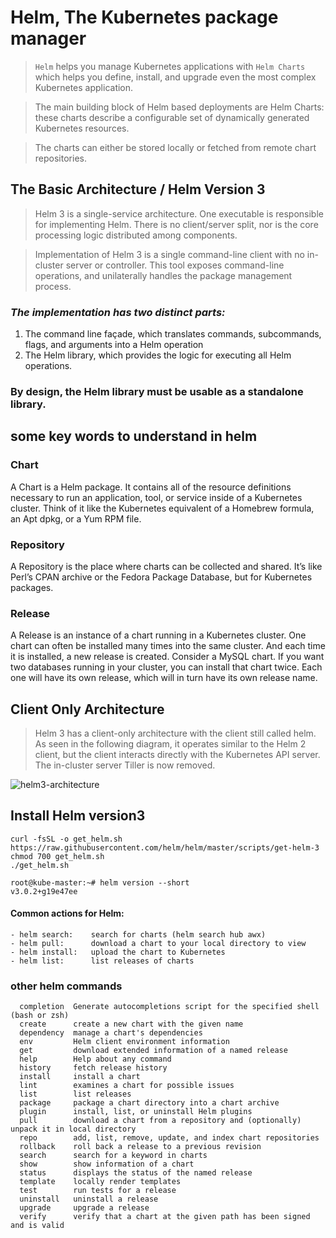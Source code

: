 # Helm, The Kubernetes package manager

> `Helm` helps you manage Kubernetes applications with `Helm Charts` which helps you define, install, and upgrade even the most complex Kubernetes application.

> The main building block of Helm based deployments are Helm Charts: these charts describe a configurable set of dynamically generated Kubernetes resources. 

> The charts can either be stored locally or fetched from remote chart repositories.

## The Basic Architecture / Helm Version 3

> Helm 3 is a single-service architecture. One executable is responsible for implementing Helm. There is no client/server split, nor is the core processing logic distributed among components.

> Implementation of Helm 3 is a single command-line client with no in-cluster server or controller. This tool exposes command-line operations, and unilaterally handles the package management process.

### ***The implementation has two distinct parts:***

1.    The command line façade, which translates commands, subcommands, flags, and arguments into a Helm operation
2.    The Helm library, which provides the logic for executing all Helm operations.

### **By design, the Helm library must be usable as a standalone library.**

## some key words to understand in helm 

### Chart 
A Chart is a Helm package. It contains all of the resource definitions necessary to run an application, tool, or service inside of a Kubernetes cluster. Think of it like the Kubernetes equivalent of a Homebrew formula, an Apt dpkg, or a Yum RPM file.

### Repository 
A Repository is the place where charts can be collected and shared. It’s like Perl’s CPAN archive or the Fedora Package Database, but for Kubernetes packages.

### Release 
A Release is an instance of a chart running in a Kubernetes cluster. One chart can often be installed many times into the same cluster. And each time it is installed, a new release is created. Consider a MySQL chart. If you want two databases running in your cluster, you can install that chart twice. Each one will have its own release, which will in turn have its own release name.


## Client Only Architecture

> Helm 3 has a client-only architecture with the client still called helm. As seen in the following diagram, it operates similar to the Helm 2 client, but the client interacts directly with the Kubernetes API server. The in-cluster server Tiller is now removed.

![helm3-architecture](https://github.com/lerndevops/educka/blob/master/static/helm3-architecture.PNG)


## Install Helm version3

```
curl -fsSL -o get_helm.sh https://raw.githubusercontent.com/helm/helm/master/scripts/get-helm-3
chmod 700 get_helm.sh
./get_helm.sh
```
```
root@kube-master:~# helm version --short
v3.0.2+g19e47ee
```

#### Common actions for Helm:

```
- helm search:    search for charts (helm search hub awx)
- helm pull:      download a chart to your local directory to view
- helm install:   upload the chart to Kubernetes
- helm list:      list releases of charts
```

### other helm commands

```
  completion  Generate autocompletions script for the specified shell (bash or zsh)
  create      create a new chart with the given name
  dependency  manage a chart's dependencies
  env         Helm client environment information
  get         download extended information of a named release
  help        Help about any command
  history     fetch release history
  install     install a chart
  lint        examines a chart for possible issues
  list        list releases
  package     package a chart directory into a chart archive
  plugin      install, list, or uninstall Helm plugins
  pull        download a chart from a repository and (optionally) unpack it in local directory
  repo        add, list, remove, update, and index chart repositories
  rollback    roll back a release to a previous revision
  search      search for a keyword in charts
  show        show information of a chart
  status      displays the status of the named release
  template    locally render templates
  test        run tests for a release
  uninstall   uninstall a release
  upgrade     upgrade a release
  verify      verify that a chart at the given path has been signed and is valid
```
